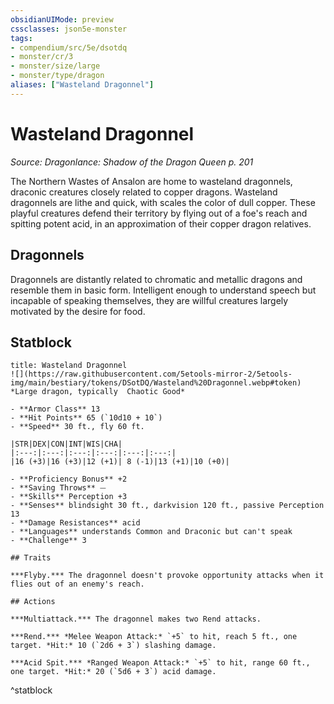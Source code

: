 ```yaml
---
obsidianUIMode: preview
cssclasses: json5e-monster
tags:
- compendium/src/5e/dsotdq
- monster/cr/3
- monster/size/large
- monster/type/dragon
aliases: ["Wasteland Dragonnel"]
---
```

# Wasteland Dragonnel
*Source: Dragonlance: Shadow of the Dragon Queen p. 201*  

The Northern Wastes of Ansalon are home to wasteland dragonnels, draconic creatures closely related to copper dragons. Wasteland dragonnels are lithe and quick, with scales the color of dull copper. These playful creatures defend their territory by flying out of a foe's reach and spitting potent acid, in an approximation of their copper dragon relatives.

## Dragonnels

Dragonnels are distantly related to chromatic and metallic dragons and resemble them in basic form. Intelligent enough to understand speech but incapable of speaking themselves, they are willful creatures largely motivated by the desire for food.

## Statblock

```ad-statblock
title: Wasteland Dragonnel
![](https://raw.githubusercontent.com/5etools-mirror-2/5etools-img/main/bestiary/tokens/DSotDQ/Wasteland%20Dragonnel.webp#token)
*Large dragon, typically  Chaotic Good*

- **Armor Class** 13
- **Hit Points** 65 (`10d10 + 10`)
- **Speed** 30 ft., fly 60 ft.

|STR|DEX|CON|INT|WIS|CHA|
|:---:|:---:|:---:|:---:|:---:|:---:|
|16 (+3)|16 (+3)|12 (+1)| 8 (-1)|13 (+1)|10 (+0)|

- **Proficiency Bonus** +2
- **Saving Throws** ⏤
- **Skills** Perception +3
- **Senses** blindsight 30 ft., darkvision 120 ft., passive Perception 13
- **Damage Resistances** acid
- **Languages** understands Common and Draconic but can't speak
- **Challenge** 3

## Traits

***Flyby.*** The dragonnel doesn't provoke opportunity attacks when it flies out of an enemy's reach.

## Actions

***Multiattack.*** The dragonnel makes two Rend attacks.

***Rend.*** *Melee Weapon Attack:* `+5` to hit, reach 5 ft., one target. *Hit:* 10 (`2d6 + 3`) slashing damage.

***Acid Spit.*** *Ranged Weapon Attack:* `+5` to hit, range 60 ft., one target. *Hit:* 20 (`5d6 + 3`) acid damage.
```
^statblock